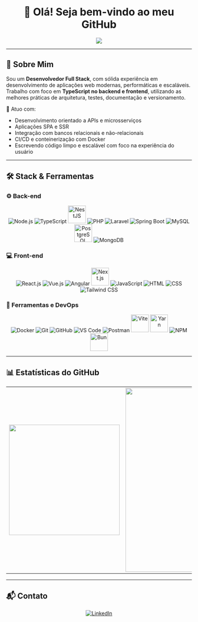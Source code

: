 <h1 align="center">👋 Olá! Seja bem-vindo ao meu GitHub</h1>

<p align="center">
  <img src="https://readme-typing-svg.herokuapp.com?font=Fira+Code&size=22&pause=1000&center=true&vCenter=true&width=435&lines=Desenvolvedor+Full+Stack&color=7FFF00" />
</p>

---

## 🚀 Sobre Mim

Sou um **Desenvolvedor Full Stack**, com sólida experiência em desenvolvimento de aplicações web modernas, performáticas e escaláveis. Trabalho com foco em **TypeScript no backend e frontend**, utilizando as melhores práticas de arquitetura, testes, documentação e versionamento.

💼 Atuo com:

* Desenvolvimento orientado a APIs e microsserviços  
* Aplicações SPA e SSR  
* Integração com bancos relacionais e não-relacionais  
* CI/CD e conteinerização com Docker  
* Escrevendo código limpo e escalável com foco na experiência do usuário

---

## 🛠️ Stack & Ferramentas

### ⚙️ Back-end

<div align="center">
  <img src="https://img.icons8.com/color/48/nodejs.png" alt="Node.js" />
  <img src="https://img.icons8.com/color/48/typescript.png" alt="TypeScript" />
  <img src="https://nestjs.com/img/logo-small.svg" alt="NestJS" width="48" height="48" />
  <img src="https://img.icons8.com/officel/48/php-logo.png" alt="PHP" />
  <img src="https://img.icons8.com/fluency/48/laravel.png" alt="Laravel" />
  <img src="https://img.icons8.com/color/48/spring-logo.png" alt="Spring Boot" />
  <img src="https://img.icons8.com/color/48/mysql-logo.png" alt="MySQL" />
  <img src="https://cdn.jsdelivr.net/gh/devicons/devicon/icons/postgresql/postgresql-original.svg" alt="PostgreSQL" width="48" height="48" />
  <img src="https://img.icons8.com/color/48/mongodb.png" alt="MongoDB" />
</div>

### 💻 Front-end

<div align="center">
  <img src="https://img.icons8.com/color/48/react-native.png" alt="React.js" />
  <img src="https://img.icons8.com/color/48/vue-js.png" alt="Vue.js" />
  <img src="https://img.icons8.com/color/48/angularjs.png" alt="Angular" />
  <img src="https://upload.wikimedia.org/wikipedia/commons/8/8e/Nextjs-logo.svg" alt="Next.js" width="48" height="48" />
  <img src="https://img.icons8.com/color/48/javascript.png" alt="JavaScript" />
  <img src="https://img.icons8.com/color/48/html-5.png" alt="HTML" />
  <img src="https://img.icons8.com/color/48/css3.png" alt="CSS" />
  <img src="https://img.icons8.com/color/48/tailwind_css.png" alt="Tailwind CSS" />
</div>

### 🧰 Ferramentas e DevOps

<div align="center">
  <img src="https://img.icons8.com/color/48/docker.png" alt="Docker" />
  <img src="https://img.icons8.com/color/48/git.png" alt="Git" />
  <img src="https://img.icons8.com/color/48/github.png" alt="GitHub" />
  <img src="https://img.icons8.com/color/48/visual-studio-code-2019.png" alt="VS Code" />
  <img src="https://img.icons8.com/external-tal-revivo-color-tal-revivo/48/external-postman-is-the-only-complete-api-development-environment-logo-color-tal-revivo.png" alt="Postman" />
  <img src="https://vitejs.dev/logo-with-shadow.png" alt="Vite" width="48" height="48" />
  <img src="https://seeklogo.com/images/Y/yarn-logo-F5E7A65FA2-seeklogo.com.png" alt="Yarn" width="48" height="48" />
  <img src="https://img.icons8.com/color/48/npm.png" alt="NPM" />
  <img src="https://bun.sh/logo.svg" alt="Bun" width="48" height="48" />
</div>

---

## 📊 Estatísticas do GitHub

<table>
  <tr>
    <td>
      <img width="300" src="https://github-readme-stats.vercel.app/api?username=robson-devbr&theme=chartreuse-dark&show_icons=true&hide_border=true&count_private=true" />
    </td>
    <td>
      <img width="500" src="https://github-readme-streak-stats.herokuapp.com/?user=robson-devbr&theme=chartreuse-dark&hide_border=true" />
    </td>
    <td>
      <img width="300" src="https://github-readme-stats.vercel.app/api/top-langs/?username=robson-devbr&theme=chartreuse-dark&show_icons=true&hide_border=true&layout=compact" />
    </td>
  </tr>
</table>

---

## 📬 Contato

<div align="center">
  <a href="https://www.linkedin.com/in/robson-p-martins-dev" target="_blank">
    <img src="https://img.icons8.com/color/48/linkedin.png" alt="LinkedIn" />
  </a>
</div>
